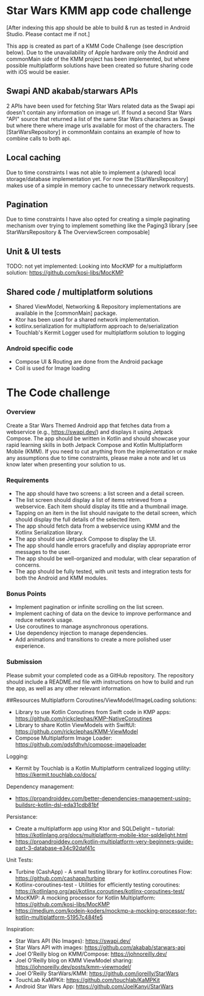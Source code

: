 # Star Wars KMM app code challenge

[After indexing this app should be able to build & run as tested in Android Studio. Please contact me if not.]

This app is created as part of a KMM Code Challenge (see description below). 
Due to the unavailability of Apple hardware only the Android and commonMain side of the KMM project has been implemented, but where possible multiplatform solutions have been created so future sharing code with iOS would be easier.

## Swapi AND akabab/starwars APIs
2 APIs have been used for fetching Star Wars related data as the Swapi api doesn't contain any information on image url.
If found a second Star Wars "API" source that returned a list of the same Star Wars characters as Swapi but where there where image urls available for most of the characters.
The [StarWarsRepository] in commonMain contains an example of how to combine calls to both api.

## Local caching
Due to time constraints I was not able to implement a (shared) local storage/database implementation yet.
For now the [StarWarsRepository] makes use of a simple in memory cache to unnecessary network requests.

## Pagination
Due to time constraints I have also opted for creating a simple paginating mechanism over trying to implement something like the Paging3 library [see StarWarsRepository & The OverviewScreen composable]

## Unit & UI tests
TODO: not yet implemented: Looking into MocKMP for a multiplatform solution: https://github.com/kosi-libs/MocKMP

## Shared code / multiplatform solutions
- Shared ViewModel, Networking & Repository implementations are available in the [commonMain] package.
- Ktor has been used for a shared network implementation.
- kotlinx.serialization for multiplatform approach to de/serialization
- Touchlab's Kermit Logger used for multiplatform solution to logging

### Android specific code
- Compose UI & Routing are done from the Android package
- Coil is used for Image loading

# The Code challenge

### Overview
Create a Star Wars Themed Android app that fetches data from a webservice (e.g., https://swapi.dev/) and displays it using Jetpack Compose.
The app should be written in Kotlin and should showcase your rapid learning skills in both Jetpack Compose and Kotlin Multiplatform Mobile (KMM).
If you need to cut anything from the implementation or make any assumptions due to time constraints, please make a note and let us know later when presenting your solution to us.

### Requirements
- The app should have two screens: a list screen and a detail screen.
- The list screen should display a list of items retrieved from a webservice. Each item should display its title and a thumbnail image.
- Tapping on an item in the list should navigate to the detail screen, which should display the full details of the selected item.
- The app should fetch data from a webservice using KMM and the Kotlinx Serialization library.
- The app should use Jetpack Compose to display the UI.
- The app should handle errors gracefully and display appropriate error messages to the user.
- The app should be well-organized and modular, with clear separation of concerns.
- The app should be fully tested, with unit tests and integration tests for both the Android and KMM modules.

### Bonus Points
- Implement pagination or infinite scrolling on the list screen.
- Implement caching of data on the device to improve performance and reduce network usage.
- Use coroutines to manage asynchronous operations.
- Use dependency injection to manage dependencies.
- Add animations and transitions to create a more polished user experience.

### Submission
Please submit your completed code as a GitHub repository.
The repository should include a README.md file with instructions on how to build and run the app, as well as any other relevant information.


##Resources
Multiplatform Coroutines/ViewModel/ImageLoading solutions:
- Library to use Kotlin Coroutines from Swift code in KMP apps: https://github.com/rickclephas/KMP-NativeCoroutines
- Library to share Kotlin ViewModels with SwiftUI: https://github.com/rickclephas/KMM-ViewModel
- Compose Multiplatform Image Loader: https://github.com/qdsfdhvh/compose-imageloader

Logging:
- Kermit by Touchlab is a Kotlin Multiplatform centralized logging utility: https://kermit.touchlab.co/docs/

Dependency management:
- https://proandroiddev.com/better-dependencies-management-using-buildsrc-kotlin-dsl-eda31cdb81bf

Persistance:
- Create a multiplatform app using Ktor and SQLDelight – tutorial: https://kotlinlang.org/docs/multiplatform-mobile-ktor-sqldelight.html
- https://proandroiddev.com/kotlin-multiplatform-very-beginners-guide-part-3-database-e34c92daf41c

Unit Tests:
- Turbine (CashApp) - A small testing library for kotlinx.coroutines Flow: https://github.com/cashapp/turbine
- Kotlinx-coroutines-test - Utilities for efficiently testing coroutines: https://kotlinlang.org/api/kotlinx.coroutines/kotlinx-coroutines-test/
- MocKMP: A mocking processor for Kotlin Multiplatform: https://github.com/kosi-libs/MocKMP
- https://medium.com/kodein-koders/mockmp-a-mocking-processor-for-kotlin-multiplatform-51957c484fe5

Inspiration:
- Star Wars API (No Images): https://swapi.dev/
- Star Wars API with images: https://github.com/akabab/starwars-api
- Joel O'Reilly blog on KMM/Compose: https://johnoreilly.dev/
- Joel O'Reilly blog on KMM ViewModel sharing: https://johnoreilly.dev/posts/kmm-viewmodel/
- Joel O'Reilly StarWars/KMM: https://github.com/joreilly/StarWars
- TouchLab KaMPKit: https://github.com/touchlab/KaMPKit
- Android Star Wars App: https://github.com/JoelKanyi/StarWars